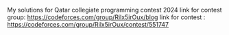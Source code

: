 My solutions for Qatar collegiate programming contest 2024
link for contest group: https://codeforces.com/group/Rilx5irOux/blog
link for contest : https://codeforces.com/group/Rilx5irOux/contest/551747
